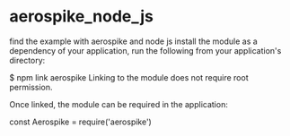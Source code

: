 # aerospike_node_js
find the example with aerospike and node js
install the module as a dependency of your application, run the following from your application's directory:

$ npm link aerospike
Linking to the module does not require root permission.

Once linked, the module can be required in the application:

const Aerospike = require('aerospike')

